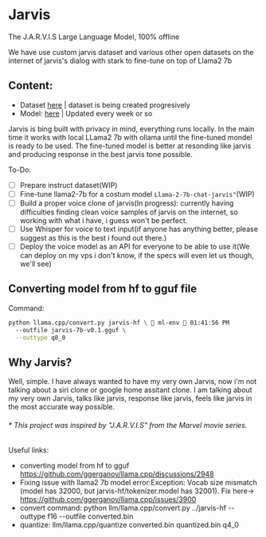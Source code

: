 # Jarvis
The J.A.R.V.I.S Large Language Model, 100% offline

We have use custom jarvis dataset and various other open datasets on the internet of jarvis's dialog with stark to fine-tune on top of Llama2 7b

## Content:
- Dataset [here](https://huggingface.co/datasets/fotiecodes/jarvis-llama2-dataset) | dataset is being created progresively
- Model: [here](https://huggingface.co/fotiecodes/Llama-2-7b-chat-jarvis) | Updated every week or so

Jarvis is bing built with privacy in mind, everything runs locally. In the main time it works with local LLama2 7b with ollama until the fine-tuned mondel is ready to be used.
The fine-tuned model is better at resonding like jarvis and producing response in the best jarvis tone possible.

To-Do:

- [ ] Prepare instruct dataset(WIP)
- [ ] Fine-tune llama2-7b for a costum model `Llama-2-7b-chat-jarvis"`(WIP)
- [ ] Build a proper voice clone of jarvis(In progress): currently having difficulties finding clean voice samples of jarvis on the internet, so working with what i have, i guess won't be perfect.
- [ ] Use Whisper for voice to text input(if anyone has anything better, please suggest as this is the best i found out there.)
- [ ] Deploy the voice model as an API for everyone to be able to use it(We can deploy on my vps i don't know, if the specs will even let us though, we'll see)

## Converting model from hf to gguf file
Command:
```bash
python llama.cpp/convert.py jarvis-hf \  ml-env  01:41:56 PM
  --outfile jarvis-7b-v0.1.gguf \
  --outtype q8_0
```

## Why Jarvis?
Well, simple. I have always wanted to have my very own Jarvis, now i'm not talking about a siri clone or google home assitant clone. I am talking about my very own Jarvis, talks like jarvis, response like jarvis, feels like jarvis in the most accurate way possible.

###### * This project was inspired by "J.A.R.V.I.S" from the Marvel movie series.

Useful links:
-  converting model from hf to gguf https://github.com/ggerganov/llama.cpp/discussions/2948
-  Fixing issue with llama2 7b model error:Exception: Vocab size mismatch (model has 32000, but jarvis-hf/tokenizer.model has 32001). Fix here-> https://github.com/ggerganov/llama.cpp/issues/3900
- convert command: python llm/llama.cpp/convert.py ../jarvis-hf --outtype f16 --outfile converted.bin
- quantize: llm/llama.cpp/quantize converted.bin quantized.bin q4_0